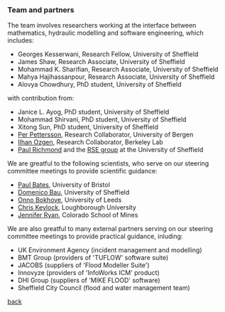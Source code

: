 
### Team and partners
The team involves researchers working at the interface between mathematics, hydraulic modelling and software engineering, which includes: 
- Georges Kesserwani, Research Fellow, University of Sheffield 
- James Shaw, Research Associate, University of Sheffield
- Mohammad K. Sharifian, Research Associate, University of Sheffield
- Mahya Hajihassanpour, Research Associate, University of Sheffield
- Alovya Chowdhury, PhD student, University of Sheffield

with contribution from: 
- Janice L. Ayog, PhD student, University of Sheffield
- Mohammad Shirvani, PhD student, University of Sheffield
- Xitong Sun, PhD student, University of Sheffield
- [Per Pettersson](https://uni.no/en/staff/directory/per-pettersson/), Research Collaborator, University of Bergen
- [Ilhan Ozgen](https://eesa.lbl.gov/profiles/ilhan-ozgen/), Research Collaborator, Berkeley Lab
- [Paul Richmond](https://paulrichmond.shef.ac.uk/) and the [RSE group](https://rse.shef.ac.uk/) at the University of Sheffield


We are greatful to the following scientists, who serve on our steering committee meetings to provide scientific guidance:
- [Paul Bates](http://www.bristol.ac.uk/geography/people/paul-d-bates/index.html), University of Bristol
- [Domenico Bau](https://www.sheffield.ac.uk/civil/staff/academic/dbau), University of Sheffield 
- [Onno Bokhove](https://eps.leeds.ac.uk/maths/staff/4009/professor-onno-bokhove), University of Leeds
- [Chris Keylock](https://www.lboro.ac.uk/departments/abce/staff/chris-keylock/), Loughborough University
- [Jennifer Ryan](https://ams.mines.edu/project/ryan-jennifer/), Colorado School of Mines 


We are also greatful to many external partners serving on our steering committee meetings to provide practical guidance, inluding:
- UK Environment Agency  (incident management and modelling)
- BMT Group (providers of 'TUFLOW' software suite)
- JACOBS (suppliers of 'Flood Modeller Suite')
- Innovyze (providers of 'InfoWorks ICM' product)
- DHI Group (suppliers of 'MIKE FLOOD' software)
- Sheffield City Council (flood and water management team)



[back](./)
